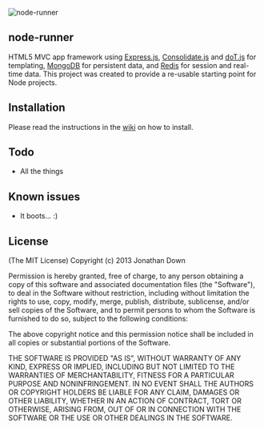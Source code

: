 ![node-runner](http://i42.tinypic.com/1izjgl.jpg)
## node-runner

HTML5 MVC app framework using [Express.js](http://expressjs.com/), [Consolidate.js](https://github.com/visionmedia/consolidate.js/) and [doT.js](http://olado.github.io/doT/index.html) for templating, [MongoDB](http://www.mongodb.org/) for persistent data, and [Redis](http://redis.io/) for session and real-time data. This project was created to provide a re-usable starting point for Node projects.

## Installation
Please read the instructions in the [wiki](https://github.com/monsterlane/node-runner/wiki) on how to install.

## Todo
* All the things

## Known issues
* It boots... :)

## License
(The MIT License) Copyright (c) 2013 Jonathan Down

Permission is hereby granted, free of charge, to any person obtaining a copy
of this software and associated documentation files (the "Software"), to deal
in the Software without restriction, including without limitation the rights
to use, copy, modify, merge, publish, distribute, sublicense, and/or sell
copies of the Software, and to permit persons to whom the Software is
furnished to do so, subject to the following conditions:

The above copyright notice and this permission notice shall be included in
all copies or substantial portions of the Software.

THE SOFTWARE IS PROVIDED "AS IS", WITHOUT WARRANTY OF ANY KIND, EXPRESS OR
IMPLIED, INCLUDING BUT NOT LIMITED TO THE WARRANTIES OF MERCHANTABILITY,
FITNESS FOR A PARTICULAR PURPOSE AND NONINFRINGEMENT. IN NO EVENT SHALL THE
AUTHORS OR COPYRIGHT HOLDERS BE LIABLE FOR ANY CLAIM, DAMAGES OR OTHER
LIABILITY, WHETHER IN AN ACTION OF CONTRACT, TORT OR OTHERWISE, ARISING FROM,
OUT OF OR IN CONNECTION WITH THE SOFTWARE OR THE USE OR OTHER DEALINGS IN
THE SOFTWARE.

